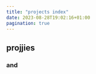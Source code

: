 ```yaml
---
title: "projects index"
date: 2023-08-28T19:02:16+01:00
pagination: true
---
```


## projjies


### and